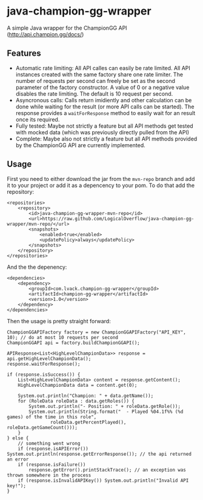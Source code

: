 # java-champion-gg-wrapper
A simple Java wrapper for the ChampionGG API (http://api.champion.gg/docs/)

## Features
* Automatic rate limiting: All API calles can easily be rate limited. All API instances created with the same factory share one rate limiter. The number of requests per second can freely be set as the second parameter of the factory constructor. A value of 0 or a negative value disables the rate limiting. The default is 10 request per second.
* Asyncronous calls: Calls return imidiently and other calculation can be done while waiting for the result (or more API calls can be started). The response provides a `waitForResponse` method to easily wait for an result once its required.
* Fully tested: Maybe not strictly a feature but all API methods get tested with mocked data (which was previously directly pulled from the API)
* Complete: Maybe also not strictly a feature but all API methods provided by the ChampionGG API are currently implemented.

## Usage
First you need to either download the jar from the `mvn-repo` branch and add it to your project or add it as a depencency to your pom. To do that add the repository:
```
<repositories>
	<repository>
		<id>java-champion-gg-wrapper-mvn-repo</id>
		<url>https://raw.github.com/LogicalOverflow/java-champion-gg-wrapper/mvn-repo/</url>
		<snapshots>
			<enabled>true</enabled>
			<updatePolicy>always</updatePolicy>
		</snapshots>
	</repository>
</repositories>
```
And the the depenency:
```
<dependencies>
	<dependency>
		<groupId>com.lvack.champion-gg-wrapper</groupId>
		<artifactId>champion-gg-wrapper</artifactId>
		<version>1.0</version>
	</dependency>
</dependencies>
```

Then the usage is pretty straight forward:
```
ChampionGGAPIFactory factory = new ChampionGGAPIFactory("API_KEY", 10); // do at most 10 requests per second
ChampionGGAPI api = factory.buildChampionGGAPI();

APIResponse<List<HighLevelChampionData>> response = api.getHighLevelChampionData();
response.waitForResponse();

if (response.isSuccess()) {
	List<HighLevelChampionData> content = response.getContent();
	HighLevelChampionData data = content.get(0);

	System.out.println("Champion: " + data.getName());
	for (RoleData roleData : data.getRoles()) {
		System.out.println("- Position: " + roleData.getRole());
		System.out.println(String.format("  - Played %04.1f%% (%d games) of the time in this role",
				roleData.getPercentPlayed(), roleData.getGameCount()));
	}
} else {
	// something went wrong
	if (response.isAPIError()) System.out.println(response.getErrorResponse()); // the api returned an error
	if (response.isFailure())
		response.getError().printStackTrace(); // an exception was thrown somewhere in the process
	if (response.isInvalidAPIKey()) System.out.println("Invalid API key!");
}
```


